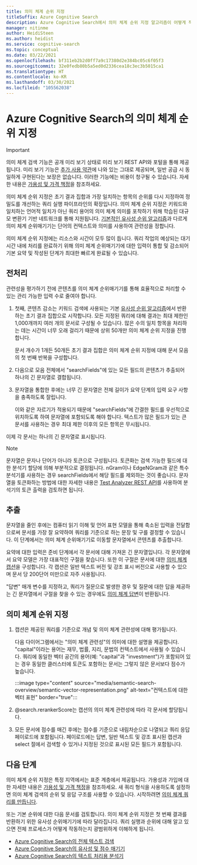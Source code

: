 ```yaml
---
title: 의미 체계 순위 지정
titleSuffix: Azure Cognitive Search
description: Azure Cognitive Search에서 의미 체계 순위 지정 알고리즘이 어떻게 작동하는지 알아봅니다.
manager: nitinme
author: HeidiSteen
ms.author: heidist
ms.service: cognitive-search
ms.topic: conceptual
ms.date: 03/22/2021
ms.openlocfilehash: bf311eb2b2d0ff7a9c17380d2e384bc05c6f05f3
ms.sourcegitcommit: 32e0fedb80b5a5ed0d2336cea18c3ec3b5015ca1
ms.translationtype: HT
ms.contentlocale: ko-KR
ms.lasthandoff: 03/30/2021
ms.locfileid: "105562038"
---
```

# <a name="semantic-ranking-in-azure-cognitive-search"></a>Azure Cognitive Search의 의미 체계 순위 지정

> [!IMPORTANT]
> 의미 체계 검색 기능은 공개 미리 보기 상태로 미리 보기 REST API와 포털을 통해 제공됩니다. 미리 보기 기능은 [추가 사용 약관](https://azure.microsoft.com/support/legal/preview-supplemental-terms/)에 나와 있는 그대로 제공되며, 일반 공급 시 동일하게 구현된다는 보장은 없습니다. 이러한 기능에는 비용이 청구될 수 있습니다. 자세한 내용은 [가용성 및 가격 책정](semantic-search-overview.md#availability-and-pricing)을 참조하세요.

의미 체계 순위 지정은 초기 결과 집합과 가장 일치하는 항목의 순위를 다시 지정하여 정밀도를 개선하는 쿼리 실행 파이프라인의 확장입니다. 의미 체계 순위 지정은 키워드와 일치하는 언어적 일치가 아닌 쿼리 용어의 의미 체계 의미를 포착하기 위해 학습된 대규모 변환기 기반 네트워크를 통해 지원됩니다. [기본적인 유사성 순위 알고리즘](index-ranking-similarity.md)과 다르게 의미 체계 순위매기기는 단어의 컨텍스트와 의미를 사용하여 관련성을 정합니다.

의미 체계 순위 지정에는 리소스와 시간이 모두 많이 듭니다. 쿼리 작업의 예상되는 대기 시간 내에 처리를 완료하기 위해 의미 체계 순위매기기에 대한 입력이 통합 및 감소되어 기본 요약 및 작성된 단계가 최대한 빠르게 완료될 수 있습니다.

## <a name="pre-processing"></a>전처리

관련성을 평가하기 전에 콘텐츠를 의미 체계 순위매기기를 통해 효율적으로 처리할 수 있는 관리 가능한 입력 수로 줄여야 합니다.

1. 첫째, 콘텐츠 감소는 키워드 검색에 사용되는 기본 [유사성 순위 알고리즘](index-ranking-similarity.md)에서 반환하는 초기 결과 집합으로 시작합니다. 모든 지정된 쿼리에 대해 결과는 최대 제한인 1,000개까지 여러 개의 문서로 구성될 수 있습니다. 많은 수의 일치 항목을 처리하는 데는 시간이 너무 오래 걸리기 때문에 상위 50개만 의미 체계 순위 지정을 진행합니다.

   문서 개수가 1개든 50개든 초기 결과 집합은 의미 체계 순위 지정에 대해 문서 모음의 첫 번째 반복을 구성합니다.

1. 다음으로 모음 전체에서 "searchFields"에 있는 모든 필드의 콘텐츠가 추출되어 하나의 긴 문자열로 결합됩니다.

1. 문자열을 통합한 후에는 너무 긴 문자열은 전체 길이가 요약 단계의 입력 요구 사항을 충족하도록 잘립니다.

   이와 같은 자르기가 적용되기 때문에 "searchFields"에 간결한 필드를 우선적으로 위치하도록 하여 문자열에 포함되도록 해야 합니다. 텍스트가 많은 필드가 있는 큰 문서를 사용하는 경우 최대 제한 이후의 모든 항목은 무시됩니다.

이제 각 문서는 하나의 긴 문자열로 표시됩니다.

> [!NOTE]
> 문자열은 문자나 단어가 아니라 토큰으로 구성됩니다. 토큰화는 검색 가능한 필드에 대한 분석기 할당에 의해 부분적으로 결정됩니다. nGram이나 EdgeNGram과 같은 특수 분석기를 사용하는 경우 searchFields에서 해당 필드를 제외하는 것이 좋습니다. 문자열을 토큰화하는 방법에 대한 자세한 내용은 [Test Analyzer REST API](/rest/api/searchservice/test-analyzer)를 사용하여 분석기의 토큰 출력을 검토하면 됩니다.

## <a name="extraction"></a>추출

문자열을 줄인 후에는 컴퓨터 읽기 이해 및 언어 표현 모델을 통해 축소된 입력을 전달함으로써 문서를 가장 잘 요약하여 쿼리를 기준으로 하는 문장 및 구를 결정할 수 있습니다. 이 단계에서는 의미 체계 순위매기기로 이동할 문자열에서 콘텐츠를 추출합니다.

요약에 대한 입력은 준비 단계에서 각 문서에 대해 가져온 긴 문자열입니다. 각 문자열에서 요약 모델은 가장 대표적인 구절을 찾습니다. 또한 이 구절은 문서에 대한 [의미 체계 캡션](semantic-how-to-query-request.md)을 구성합니다. 각 캡션은 일반 텍스트 버전 및 강조 표시 버전으로 사용할 수 있으며 문서 당 200단어 미만으로 자주 사용됩니다.

"답변" 매개 변수를 지정하고, 쿼리가 질문으로 발생한 경우 및 질문에 대한 답을 제공하는 긴 문자열에서 구절을 찾을 수 있는 경우에도 [의미 체계 답변](semantic-answers.md)이 반환됩니다.

## <a name="semantic-ranking"></a>의미 체계 순위 지정

1. 캡션은 제공된 쿼리를 기준으로 개념 및 의미 체계 관련성에 대해 평가됩니다.

   다음 다이어그램에서는 "의미 체계 관련성"의 의미에 대한 설명을 제공합니다. "capital"이라는 용어는 재무, 법률, 지리, 문법의 컨텍스트에서 사용될 수 있습니다. 쿼리에 동일한 벡터 공간의 용어(예: "capital"과 "investment")가 포함되어 있는 경우 동일한 클러스터에 토큰도 포함하는 문서는 그렇지 않은 문서보다 점수가 높습니다.

   :::image type="content" source="media/semantic-search-overview/semantic-vector-representation.png" alt-text="컨텍스트에 대한 벡터 표현" border="true":::

1. @search.rerankerScore는 캡션의 의미 체계 관련성에 따라 각 문서에 할당됩니다.

1. 모든 문서에 점수를 매긴 후에는 점수를 기준으로 내림차순으로 나열되고 쿼리 응답 페이로드에 포함됩니다. 페이로드에는 답변, 일반 텍스트 및 강조 표시된 캡션과 select 절에서 검색할 수 있거나 지정된 것으로 표시된 모든 필드가 포함됩니다.

## <a name="next-steps"></a>다음 단계

의미 체계 순위 지정은 특정 지역에서는 표준 계층에서 제공됩니다. 가용성과 가입에 대한 자세한 내용은 [가용성 및 가격 책정](semantic-search-overview.md#availability-and-pricing)을 참조하세요. 새 쿼리 형식을 사용하도록 설정하면 의미 체계 검색의 순위 및 응답 구조를 사용할 수 있습니다. 시작하려면 [의미 체계 쿼리를 만듭니다](semantic-how-to-query-request.md).

또는 기본 순위에 대한 다음 문서를 검토합니다. 의미 체계 순위 지정은 첫 번째 결과를 반환하기 위한 유사성 순위매기기에 따라 달라집니다. 쿼리 실행과 순위에 대해 알고 있으면 전체 프로세스가 어떻게 작동하는지 광범위하게 이해하게 됩니다.

+ [Azure Cognitive Search의 전체 텍스트 검색](search-lucene-query-architecture.md)
+ [Azure Cognitive Search의 유사성 및 점수 매기기](index-similarity-and-scoring.md)
+ [Azure Cognitive Search의 텍스트 처리용 분석기](search-analyzers.md)